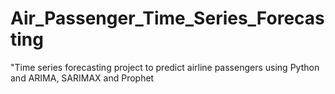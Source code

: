 # Air_Passenger_Time_Series_Forecasting
"Time series forecasting project to predict airline passengers using Python and ARIMA, SARIMAX and Prophet
